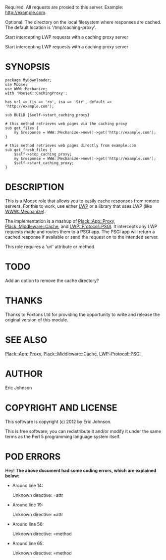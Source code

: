 Required.  All requests are proxied to this server.  Example:
http://example.com.

Optional.  The directory on the local filesystem where responses are cached.
The default location is '/tmp/caching-proxy'.

Start intercepting LWP requests with a caching proxy server

Start intercepting LWP requests with a caching proxy server

# SYNOPSIS

    package MyDownloader;
    use Moose;
    use WWW::Mechanize;
    with 'MooseX::CachingProxy';

    has url => (is => 'ro', isa => 'Str', default => 'http://example.com');

    sub BUILD {$self->start_caching_proxy}

    # this method retrieves web pages via the caching proxy
    sub get_files { 
        my $response = WWW::Mechanize->new()->get('http://example.com');
    }

    # this method retrieves web pages directly from example.com
    sub get_fresh_files {
        $self->stop_caching_proxy;
        my $response = WWW::Mechanize->new()->get('http://example.com');
        $self->start_caching_proxy;
    }

# DESCRIPTION

This is a Moose role that allows you to easily cache responses from remote
servers.  For this to work, use either [LWP](https://metacpan.org/pod/LWP) or a library that uses LWP (like
[WWW::Mechanize](https://metacpan.org/pod/WWW::Mechanize)).

The implementation is a mashup of [Plack::App::Proxy](https://metacpan.org/pod/Plack::App::Proxy),
[Plack::Middleware::Cache](https://metacpan.org/pod/Plack::Middleware::Cache), and [LWP::Protocol::PSGI](https://metacpan.org/pod/LWP::Protocol::PSGI).  It intercepts any LWP
requests made and routes them to a PSGI app. The PSGI app will return a cached
response if available or send the request on to the intended server.

This role requires a 'url' attribute or method.

# TODO

Add an option to remove the cache directory?

# THANKS

Thanks to Foxtons Ltd for providing the opportunity to write and release the
original version of this module.

# SEE ALSO

[Plack::App::Proxy](https://metacpan.org/pod/Plack::App::Proxy), [Plack::Middleware::Cache](https://metacpan.org/pod/Plack::Middleware::Cache), [LWP::Protocol::PSGI](https://metacpan.org/pod/LWP::Protocol::PSGI)

# AUTHOR

Eric Johnson <cpan at iijo dot org>

# COPYRIGHT AND LICENSE

This software is copyright (c) 2012 by Eric Johnson.

This is free software; you can redistribute it and/or modify it under
the same terms as the Perl 5 programming language system itself.

# POD ERRORS

Hey! **The above document had some coding errors, which are explained below:**

- Around line 14:

    Unknown directive: =attr

- Around line 19:

    Unknown directive: =attr

- Around line 56:

    Unknown directive: =method

- Around line 65:

    Unknown directive: =method
